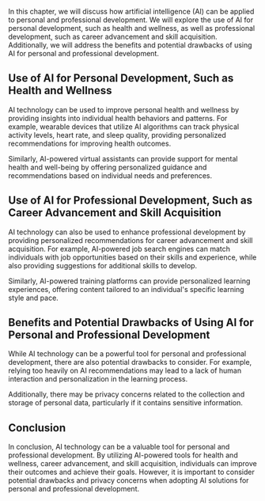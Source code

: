

In this chapter, we will discuss how artificial intelligence (AI) can be applied to personal and professional development. We will explore the use of AI for personal development, such as health and wellness, as well as professional development, such as career advancement and skill acquisition. Additionally, we will address the benefits and potential drawbacks of using AI for personal and professional development.

Use of AI for Personal Development, Such as Health and Wellness
---------------------------------------------------------------

AI technology can be used to improve personal health and wellness by providing insights into individual health behaviors and patterns. For example, wearable devices that utilize AI algorithms can track physical activity levels, heart rate, and sleep quality, providing personalized recommendations for improving health outcomes.

Similarly, AI-powered virtual assistants can provide support for mental health and well-being by offering personalized guidance and recommendations based on individual needs and preferences.

Use of AI for Professional Development, Such as Career Advancement and Skill Acquisition
----------------------------------------------------------------------------------------

AI technology can also be used to enhance professional development by providing personalized recommendations for career advancement and skill acquisition. For example, AI-powered job search engines can match individuals with job opportunities based on their skills and experience, while also providing suggestions for additional skills to develop.

Similarly, AI-powered training platforms can provide personalized learning experiences, offering content tailored to an individual's specific learning style and pace.

Benefits and Potential Drawbacks of Using AI for Personal and Professional Development
--------------------------------------------------------------------------------------

While AI technology can be a powerful tool for personal and professional development, there are also potential drawbacks to consider. For example, relying too heavily on AI recommendations may lead to a lack of human interaction and personalization in the learning process.

Additionally, there may be privacy concerns related to the collection and storage of personal data, particularly if it contains sensitive information.

Conclusion
----------

In conclusion, AI technology can be a valuable tool for personal and professional development. By utilizing AI-powered tools for health and wellness, career advancement, and skill acquisition, individuals can improve their outcomes and achieve their goals. However, it is important to consider potential drawbacks and privacy concerns when adopting AI solutions for personal and professional development.
